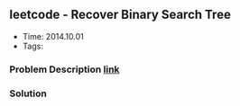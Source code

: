## leetcode - Recover Binary Search Tree
- Time: 2014.10.01
- Tags: 

### Problem Description [link][1]

### Solution
```java
```

[1]: https://oj.leetcode.com/problems/recover-binary-search-tree/ "recover-binary-search-tree"

